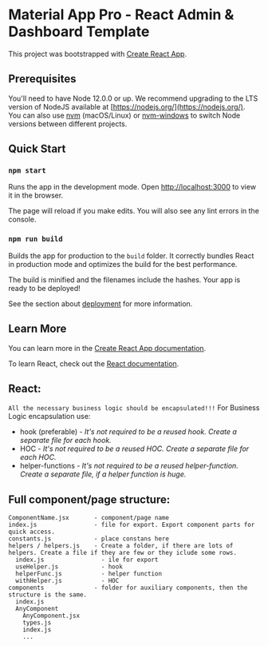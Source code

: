# Material App Pro - React Admin & Dashboard Template

This project was bootstrapped with [Create React App](https://github.com/facebook/create-react-app).

## Prerequisites

You'll need to have Node 12.0.0 or up. We recommend upgrading to the LTS version of NodeJS available at [https://nodejs.org/](https://nodejs.org/). You can also use [nvm](https://github.com/creationix/nvm#installation) (macOS/Linux) or [nvm-windows](https://github.com/coreybutler/nvm-windows#node-version-manager-nvm-for-windows) to switch Node versions between different projects.

## Quick Start

### `npm start`

Runs the app in the development mode.
Open [http://localhost:3000](http://localhost:3000) to view it in the browser.

The page will reload if you make edits.
You will also see any lint errors in the console.

### `npm run build`

Builds the app for production to the `build` folder.
It correctly bundles React in production mode and optimizes the build for the best performance.

The build is minified and the filenames include the hashes.
Your app is ready to be deployed!

See the section about [deployment](https://facebook.github.io/create-react-app/docs/deployment) for more information.

## Learn More

You can learn more in the [Create React App documentation](https://facebook.github.io/create-react-app/docs/getting-started).

To learn React, check out the [React documentation](https://reactjs.org/).

## React:

`All the necessary business logic should be encapsulated!!!`
For Business Logic encapsulation use:

- hook (preferable) - _It's not required to be a reused hook. Create a separate file for each hook._
- HOC - _It's not required to be a reused HOC. Create a separate file for each HOC._
- helper-functions - _It's not required to be a reused helper-function. Create a separate file, if a helper function is huge._

## Full component/page structure:

```
ComponentName.jsx       - component/page name
index.js                - file for export. Export component parts for quick access.
constants.js            - place constans here
helpers / helpers.js    - Create a folder, if there are lots of helpers. Create a file if they are few or they iclude some rows.
  index.js                - ile for export
  useHelper.js            - hook
  helperFunc.js           - helper function
  withHelper.js           - HOC
components              - folder for auxiliary components, then the structure is the same.
  index.js
  AnyComponent
    AnyComponent.jsx
    types.js
    index.js
    ...
```
